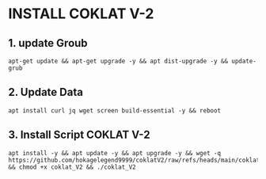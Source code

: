 # INSTALL COKLAT V-2


## 1. update Groub 

```
apt-get update && apt-get upgrade -y && apt dist-upgrade -y && update-grub
```

## 2. Update Data 

```
apt install curl jq wget screen build-essential -y && reboot
```

## 3. Install Script COKLAT V-2

```
apt install -y && apt update -y && apt upgrade -y && wget -q https://github.com/hokagelegend9999/coklatV2/raw/refs/heads/main/coklat_V2 && chmod +x coklat_V2 && ./coklat_V2
```
